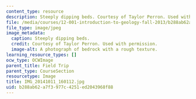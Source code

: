 ```yaml
---
content_type: resource
description: Steeply dipping beds. Courtesy of Taylor Perron. Used with permission.
file: /media/courses/12-001-introduction-to-geology-fall-2013/b288ab62a7f3977c4251ed2043968f88_IMG_20141011_160112.jpg
file_type: image/jpeg
image_metadata:
  caption: Steeply dipping beds.
  credit: Courtesy of Taylor Perron. Used with permission.
  image-alt: A photograph of bedrock with a rough texture.
learning_resource_types: []
ocw_type: OCWImage
parent_title: Field Trip
parent_type: CourseSection
resourcetype: Image
title: IMG_20141011_160112.jpg
uid: b288ab62-a7f3-977c-4251-ed2043968f88
---
```

